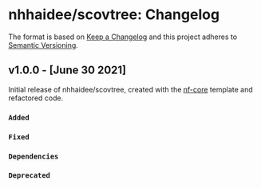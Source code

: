 # nhhaidee/scovtree: Changelog

The format is based on [Keep a Changelog](https://keepachangelog.com/en/1.0.0/)
and this project adheres to [Semantic Versioning](https://semver.org/spec/v2.0.0.html).

## v1.0.0 - [June 30 2021]

Initial release of nhhaidee/scovtree, created with the [nf-core](https://nf-co.re/) template and refactored code.

### `Added`

### `Fixed`

### `Dependencies`

### `Deprecated`
